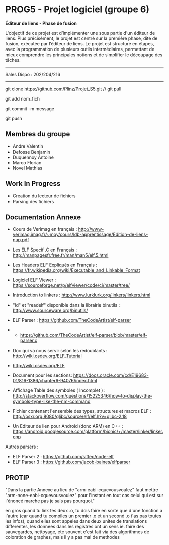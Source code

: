 # PROG5 - Projet logiciel (groupe 6)

**Éditeur de liens - Phase de fusion**

L'objectif  de  ce  projet  est  d’implémenter  une  sous  partie  d'un  éditeur  de  liens. Plus  précisément, le projet est centré sur la première phase, dite de fusion, exécutée par l’éditeur de liens. Le projet est structuré en étapes, avec la programmation de plusieurs outils intermédiaires, permettant de mieux comprendre les principales notions et de simplifier le découpage des tâches.

***

Sales Dispo : 202/204/216


***
git clone https://github.com/Plinz/Projet_S5.git // git pull

git add nom_fich

git commit -m message

git push

## Membres du groupe

* Andre Valentin
* Defosse Benjamin
* Duquennoy Antoine
* Marco Florian
* Novel Mathias

## Work In Progress

* Creation du lecteur de fichiers
* Parsing des fichiers  

## Documentation Annexe 

* Cours de Verimag en français : http://www-verimag.imag.fr/~moy/cours/ldb-apprentissage/Edition-de-liens-nup.pdf
* Les ELF Specif .C en Français : http://manpagesfr.free.fr/man/man5/elf.5.html
* Les Headers ELF Expliqués en Français : https://fr.wikipedia.org/wiki/Executable_and_Linkable_Format
* Logiciel ELF Viewer : https://sourceforge.net/p/elfviewer/code/ci/master/tree/
* Introduction to linkers : http://www.lurklurk.org/linkers/linkers.html
* "ld" et "readelf" disponible dans la librairie binutils : http://www.sourceware.org/binutils/


* ELF Parser : https://github.com/TheCodeArtist/elf-parser
* * https://github.com/TheCodeArtist/elf-parser/blob/master/elf-parser.c


* Doc qui va nous servir selon les redoublants : http://wiki.osdev.org/ELF_Tutorial
* http://wiki.osdev.org/ELF
* Document pour les sections: https://docs.oracle.com/cd/E19683-01/816-1386/chapter6-94076/index.html
* Affichage Table des symboles ( Incomplet ) : http://stackoverflow.com/questions/15225346/how-to-display-the-symbols-type-like-the-nm-command
* Fichier contenant l'ensemble des types, structures et macros ELF : http://osxr.org:8080/glibc/source/elf/elf.h?v=glibc-2.18

* Un Editeur de lien pour Android (donc ARM) en C++ : https://android.googlesource.com/platform/bionic/+/master/linker/linker.cpp

Autres parsers :
* ELF Parser 2 : https://github.com/sifteo/node-elf
* ELF Parser 3 : https://github.com/jacob-baines/elfparser

## PROTIP

"Dans la partie Annexe au lieu de "arm-eabi-cquevousvoulez" faut mettre "arm-none-eabi-cquevousvoulez" pour l'instant en tout cas celui qui est sur l'énoncé marche pas je sais pas pourquoi."



<gl>	en gros quand tu link tes deux .o, tu dois faire en sorte que d'une fonction a l'autre (car quand tu compiles un premier .o et un second .o t'as pas toutes les infos), quand elles sont appeles dans deux unites de translations differentes, les donnees dans les registres ont un sens
<gl>	ie. faire des sauvegardes, nettoyage, etc
<gl>	souvent c'est fait via des algorithmes de coloration de graphes, mais il y a pas mal de methodes
